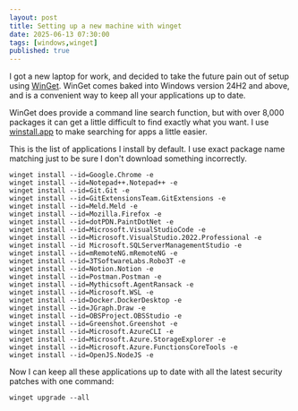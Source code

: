 ```yaml
---
layout: post
title: Setting up a new machine with winget
date: 2025-06-13 07:30:00
tags: [windows,winget]
published: true
---
```


I got a new laptop for work, and decided to take the future pain out of setup using [WinGet](https://learn.microsoft.com/en-us/windows/package-manager/winget/).  WinGet comes 
baked into Windows version 24H2 and above, and is a convenient way to keep all your applications up to date.

WinGet does provide a command line search function, but with over 8,000 packages it can get a little difficult to find exactly what you want.  I use [winstall.app](https://winstall.app/) to make searching for apps a little easier.

This is the list of applications I install by default.  I use exact package name matching just to be sure I don't download something incorrectly.

```
winget install --id=Google.Chrome -e
winget install --id=Notepad++.Notepad++ -e
winget install --id=Git.Git -e
winget install --id=GitExtensionsTeam.GitExtensions -e
winget install --id=Meld.Meld -e
winget install --id=Mozilla.Firefox -e
winget install --id=dotPDN.PaintDotNet -e
winget install --id=Microsoft.VisualStudioCode -e
winget install --id=Microsoft.VisualStudio.2022.Professional -e
winget install --id Microsoft.SQLServerManagementStudio -e
winget install --id=mRemoteNG.mRemoteNG -e
winget install --id=3TSoftwareLabs.Robo3T -e
winget install --id=Notion.Notion -e
winget install --id=Postman.Postman -e
winget install --id=Mythicsoft.AgentRansack -e
winget install --id=Microsoft.WSL -e
winget install --id=Docker.DockerDesktop -e
winget install --id=JGraph.Draw -e
winget install --id=OBSProject.OBSStudio -e
winget install --id=Greenshot.Greenshot -e
winget install --id=Microsoft.AzureCLI -e
winget install --id=Microsoft.Azure.StorageExplorer -e
winget install --id=Microsoft.Azure.FunctionsCoreTools -e
winget install --id=OpenJS.NodeJS -e
```

Now I can keep all these applications up to date with all the latest security patches with one command:

```
winget upgrade --all
```
